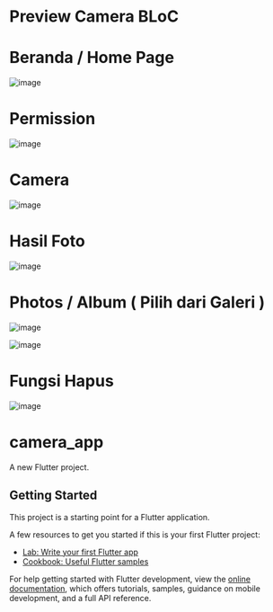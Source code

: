 # Preview Camera BLoC
# Beranda / Home Page

![image](https://github.com/user-attachments/assets/9225b85f-43c1-448c-bb58-ac9e56aba3f5)

# Permission

![image](https://github.com/user-attachments/assets/0c22b589-3045-4e0d-9222-37e71838a3e2)

# Camera

![image](https://github.com/user-attachments/assets/ae20d2d4-73dc-43a6-aad3-587ab4cc3377)

# Hasil Foto

![image](https://github.com/user-attachments/assets/ca0dd25c-86e5-4dfc-954c-a7a6498aa56b)


# Photos / Album ( Pilih dari Galeri )

![image](https://github.com/user-attachments/assets/35400db3-b875-4233-a2f7-c955b1def8a2)

![image](https://github.com/user-attachments/assets/52fe3c52-5549-4eeb-af09-1c919400e040)

# Fungsi Hapus

![image](https://github.com/user-attachments/assets/7c3524e1-72de-4898-9088-4b89ace5fb33)

# camera_app

A new Flutter project.

## Getting Started

This project is a starting point for a Flutter application.

A few resources to get you started if this is your first Flutter project:

- [Lab: Write your first Flutter app](https://docs.flutter.dev/get-started/codelab)
- [Cookbook: Useful Flutter samples](https://docs.flutter.dev/cookbook)

For help getting started with Flutter development, view the
[online documentation](https://docs.flutter.dev/), which offers tutorials,
samples, guidance on mobile development, and a full API reference.
